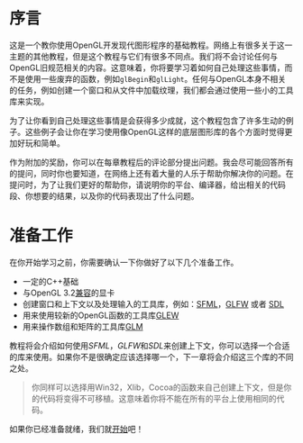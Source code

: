 序言
========

这是一个教你使用OpenGL开发现代图形程序的基础教程。网络上有很多关于这一主题的其他教程，但是这个教程与它们有很多不同点。我们将不会讨论任何与OpenGL旧规范相关的内容。这意味着，你将要学习着如何自己处理这些事情，而不是使用一些废弃的函数，例如`glBegin`和`glLight`。任何与OpenGL本身不相关的任务，例如创建一个窗口和从文件中加载纹理，我们都会通过使用一些小的工具库来实现。

为了让你看到自己处理这些事情是会获得多少成就，这个教程包含了许多生动的例子。这些例子会让你在学习使用像OpenGL这样的底层图形库的各个方面时觉得更加好玩和简单。

作为附加的奖励，你可以在每章教程后的评论部分提出问题。我会尽可能回答所有的提问，同时你也要知道，在网络上还有着大量的人乐于帮助你解决你的问题。在提问时，为了让我们更好的帮助你，请说明你的平台、编译器，给出相关的代码段、你想要的结果，以及你的代码表现出了什么问题。

准备工作
========

在你开始学习之前，你需要确认一下你做好了以下几个准备工作。

* 一定的C++基础
* 与OpenGL 3.2[兼容](http://en.wikipedia.org/wiki/OpenGL#OpenGL_3.2)的显卡
* 创建窗口和上下文以及处理输入的工具库，例如：[SFML](http://www.sfml-dev.org/)，[GLFW](http://www.glfw.org/) 或者 [SDL](http://www.libsdl.org/)
* 用来使用较新的OpenGL函数的工具库[GLEW](http://glew.sourceforge.net/)
* 用来操作数组和矩阵的工具库[GLM](http://glm.g-truc.net/)

教程将会介绍如何使用*SFML*，*GLFW*和*SDL*来创建上下文，你可以选择一个合适的库来使用。如果你不是很确定应该选择哪一个，下一章将会介绍这三个库的不同之处。

> 你同样可以选择用Win32，Xlib，Cocoa的函数来自己创建上下文，但是你的代码将变得不可移植。这意味着你将不能在所有的平台上使用相同的代码。

如果你已经准备就绪，我们就[开始](/context)吧！